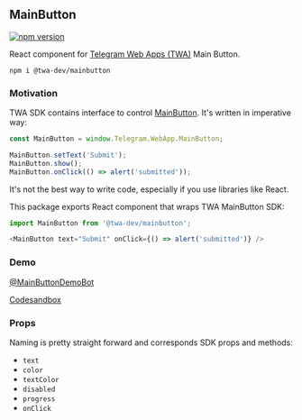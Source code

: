 ## MainButton
[![npm version](https://img.shields.io/npm/v/@twa-dev/mainbutton)](https://www.npmjs.com/package/@twa-dev/mainbutton)

React component for [Telegram Web Apps (TWA)](https://core.telegram.org/bots/webapps) Main Button.

```
npm i @twa-dev/mainbutton
```

### Motivation
TWA SDK contains interface to control [MainButton](https://core.telegram.org/bots/webapps#mainbutton). It's written in imperative way:

```js
const MainButton = window.Telegram.WebApp.MainButton;

MainButton.setText('Submit');
MainButton.show();
MainButton.onClick(() => alert('submitted'));
```

It's not the best way to write code, especially if you use libraries like React. 

This package exports React component that wraps TWA MainButton SDK:

```js
import MainButton from '@twa-dev/mainbutton';

<MainButton text="Submit" onClick={() => alert('submitted')} />
```

### Demo
[@MainButtonDemoBot](https://t.me/MainButtonDemoBot)

[Codesandbox](https://codesandbox.io/s/main-button-demo-732l5z)

### Props
Naming is pretty straight forward and corresponds SDK props and methods:
- `text`
- `color`
- `textColor`
- `disabled`
- `progress`
- `onClick`
